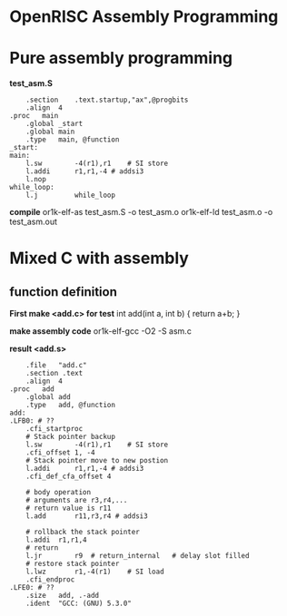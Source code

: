 OpenRISC Assembly Programming
===============================

# Pure assembly programming

**test_asm.S**

        .section    .text.startup,"ax",@progbits
        .align  4
    .proc   main
        .global _start
        .global main
        .type   main, @function
    _start:
    main:
        l.sw        -4(r1),r1    # SI store
        l.addi      r1,r1,-4 # addsi3
    	l.nop
    while_loop:
    	l.j			while_loop

**compile**
    or1k-elf-as test_asm.S -o test_asm.o
    or1k-elf-ld test_asm.o -o test_asm.out

# Mixed C with assembly 

## function definition

**First make <add.c> for test**
    int add(int a, int b)
    {
        return a+b;
    }

**make assembly code**
    or1k-elf-gcc -O2 -S asm.c

**result <add.s>**

        .file   "add.c"
        .section .text
        .align  4
    .proc   add
        .global add
        .type   add, @function
    add:
    .LFB0: # ??
        .cfi_startproc
        # Stack pointer backup
        l.sw        -4(r1),r1    # SI store
        .cfi_offset 1, -4
        # Stack pointer move to new postion
        l.addi      r1,r1,-4 # addsi3
        .cfi_def_cfa_offset 4

        # body operation
        # arguments are r3,r4,...
        # return value is r11
        l.add       r11,r3,r4 # addsi3
    
        # rollback the stack pointer
        l.addi  r1,r1,4
        # return
        l.jr        r9  # return_internal   # delay slot filled
        # restore stack pointer
        l.lwz       r1,-4(r1)    # SI load
        .cfi_endproc
    .LFE0: # ??
        .size   add, .-add
        .ident  "GCC: (GNU) 5.3.0"





